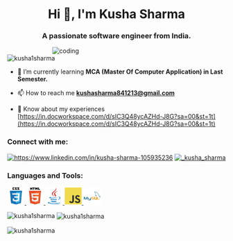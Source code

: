 <h1 align="center">Hi 👋, I'm Kusha Sharma</h1>
<h3 align="center">A passionate software engineer from India.</h3>
<img align="right" alt="coding" width="400" src="https://camo.githubusercontent.com/6f5e3ead776bc722fbfc3da2c8b1454a7a5f27a07b34c0ced075f90a6c25a3be/68747470733a2f2f6d69726f2e6d656469756d2e636f6d2f6d61782f313630302f302a4b32574c4d5445784c79696461374f522e676966">
<p align="left"> <img src="https://komarev.com/ghpvc/?username=kusha1sharma&label=Profile%20views&color=0e75b6&style=flat" alt="kusha1sharma" /> </p>

- 🌱 I’m currently learning **MCA (Master Of Computer Application) in Last Semester.**

- 📫 How to reach me **kushasharma841213@gmail.com**

- 📄 Know about my experiences [https://in.docworkspace.com/d/sIC3Q48ycAZHd-J8G?sa=00&st=1t](https://in.docworkspace.com/d/sIC3Q48ycAZHd-J8G?sa=00&st=1t)

<h3 align="left">Connect with me:</h3>
<p align="left">
<a href="https://linkedin.com/in/https://www.linkedin.com/in/kusha-sharma-105935236" target="blank"><img align="center" src="https://raw.githubusercontent.com/rahuldkjain/github-profile-readme-generator/master/src/images/icons/Social/linked-in-alt.svg" alt="https://www.linkedin.com/in/kusha-sharma-105935236" height="30" width="40" /></a>
<a href="https://instagram.com/_kusha_sharma" target="blank"><img align="center" src="https://raw.githubusercontent.com/rahuldkjain/github-profile-readme-generator/master/src/images/icons/Social/instagram.svg" alt="_kusha_sharma" height="30" width="40" /></a>
</p>

<h3 align="left">Languages and Tools:</h3>
<p align="left"> <a href="https://www.w3schools.com/css/" target="_blank" rel="noreferrer"> <img src="https://raw.githubusercontent.com/devicons/devicon/master/icons/css3/css3-original-wordmark.svg" alt="css3" width="40" height="40"/> </a> <a href="https://www.w3.org/html/" target="_blank" rel="noreferrer"> <img src="https://raw.githubusercontent.com/devicons/devicon/master/icons/html5/html5-original-wordmark.svg" alt="html5" width="40" height="40"/> </a> <a href="https://www.java.com" target="_blank" rel="noreferrer"> <img src="https://raw.githubusercontent.com/devicons/devicon/master/icons/java/java-original.svg" alt="java" width="40" height="40"/> </a> <a href="https://developer.mozilla.org/en-US/docs/Web/JavaScript" target="_blank" rel="noreferrer"> <img src="https://raw.githubusercontent.com/devicons/devicon/master/icons/javascript/javascript-original.svg" alt="javascript" width="40" height="40"/> </a> <a href="https://www.mysql.com/" target="_blank" rel="noreferrer"> <img src="https://raw.githubusercontent.com/devicons/devicon/master/icons/mysql/mysql-original-wordmark.svg" alt="mysql" width="40" height="40"/> </a> </p>

<p><img align="left" src="https://github-readme-stats.vercel.app/api/top-langs?username=kusha1sharma&show_icons=true&locale=en&layout=compact" alt="kusha1sharma" /></p>

<p>&nbsp;<img align="center" src="https://github-readme-stats.vercel.app/api?username=kusha1sharma&show_icons=true&locale=en" alt="kusha1sharma" /></p>

<p><img align="center" src="https://github-readme-streak-stats.herokuapp.com/?user=kusha1sharma&" alt="kusha1sharma" /></p>
